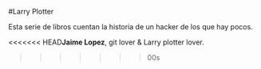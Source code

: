 
#Larry Plotter

Esta serie de libros cuentan la historia de un hacker de los que hay pocos.

<<<<<<< HEAD**Jaime Lopez**, git lover & Larry plotter lover.
>>>>>>> 00s
